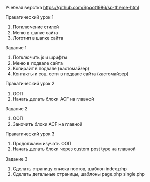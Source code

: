 Учебная верстка
https://github.com/Spoot1986/sp-theme-html

Пракатический урок 1

1. Потключение стилей
2. Меню в шапке сайта
3. Логотип в шапке сайта


Задание 1
1. Потключить js и шрифты
2. Меню в подвале сайта
4. Копирайт в подвале (кастомайзер)
5. Контакты и соц. сети в подвале сайта (кастомайзер)


Пракатический урок 2
1. ООП
2. Начать делать блоки ACF на главной


Задание 2
1. ООП
2. Заночить блоки ACF на главной


Пракатический урок 3
1. Продолжаем изучать ООП
2. Начать делать блоки через custom post type на главной


Задание 3
1. Сделать страницу списка постов, шаблон index.php
2. Сделать детальные страницы, шаблоны page.php single.php